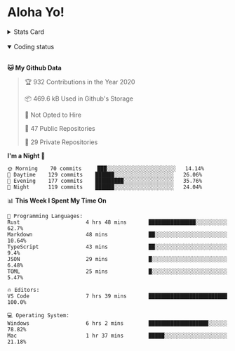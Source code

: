 # Aloha Yo!

<details>
<summary>Stats Card</summary>
 
[![Anurag's github stats](https://github-readme-stats.vercel.app/api?username=GarfieldZHU&show_icons=true&theme=tokyonight)](https://github.com/anuraghazra/github-readme-stats)
 
</details>

<br/>

<details open>

<summary>Coding status</summary>

<br/>

<!--START_SECTION:waka-->
**🐱 My Github Data** 

> 🏆 932 Contributions in the Year 2020
 > 
> 📦 469.6 kB Used in Github's Storage 
 > 
> 🚫 Not Opted to Hire
 > 
> 📜 47 Public Repositories 
 > 
> 🔑 29 Private Repositories  
 > 
**I'm a Night 🦉** 

```text
🌞 Morning    70 commits     ███░░░░░░░░░░░░░░░░░░░░░░   14.14% 
🌆 Daytime    129 commits    ██████░░░░░░░░░░░░░░░░░░░   26.06% 
🌃 Evening    177 commits    █████████░░░░░░░░░░░░░░░░   35.76% 
🌙 Night      119 commits    ██████░░░░░░░░░░░░░░░░░░░   24.04%

```


📊 **This Week I Spent My Time On** 

```text
💬 Programming Languages: 
Rust                     4 hrs 48 mins       ███████████████░░░░░░░░░░   62.7% 
Markdown                 48 mins             ██░░░░░░░░░░░░░░░░░░░░░░░   10.64% 
TypeScript               43 mins             ██░░░░░░░░░░░░░░░░░░░░░░░   9.4% 
JSON                     29 mins             █░░░░░░░░░░░░░░░░░░░░░░░░   6.48% 
TOML                     25 mins             █░░░░░░░░░░░░░░░░░░░░░░░░   5.47%

🔥 Editors: 
VS Code                  7 hrs 39 mins       █████████████████████████   100.0%

💻 Operating System: 
Windows                  6 hrs 2 mins        ███████████████████░░░░░░   78.82% 
Mac                      1 hr 37 mins        █████░░░░░░░░░░░░░░░░░░░░   21.18%

```


<!--END_SECTION:waka-->

</details>

